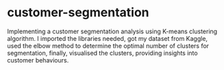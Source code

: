 # customer-segmentation
Implementing a customer segmentation analysis using K-means clustering algorithm. I imported the libraries needed, got my dataset from Kaggle, used the elbow method to determine the optimal number of clusters for segmentation, finally, visualised the clusters, providing insights into customer behaviours. 
